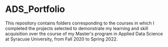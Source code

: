 # ADS_Portfolio
This repository contains folders corresponding to the courses in which I completed the projects selected to demonstrate my learning and skill acquisition over the course of my Master's program in Applied Data Science at Syracuse University, from Fall 2020 to Spring 2022.
